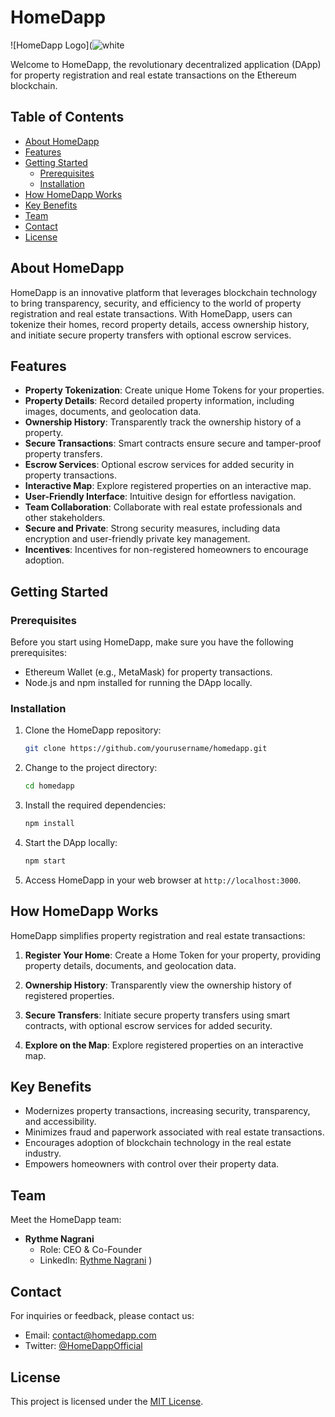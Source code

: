 # HomeDapp

![HomeDapp Logo](![white](https://github.com/rythmern02/HomeDapp/assets/117756525/7abeb134-8809-45b1-9659-8d7419ebb4d1)

Welcome to HomeDapp, the revolutionary decentralized application (DApp) for property registration and real estate transactions on the Ethereum blockchain.

## Table of Contents

- [About HomeDapp](#about-homedapp)
- [Features](#features)
- [Getting Started](#getting-started)
  - [Prerequisites](#prerequisites)
  - [Installation](#installation)
- [How HomeDapp Works](#how-homedapp-works)
- [Key Benefits](#key-benefits)
- [Team](#team)
- [Contact](#contact)
- [License](#license)

## About HomeDapp

HomeDapp is an innovative platform that leverages blockchain technology to bring transparency, security, and efficiency to the world of property registration and real estate transactions. With HomeDapp, users can tokenize their homes, record property details, access ownership history, and initiate secure property transfers with optional escrow services.

## Features

- **Property Tokenization**: Create unique Home Tokens for your properties.
- **Property Details**: Record detailed property information, including images, documents, and geolocation data.
- **Ownership History**: Transparently track the ownership history of a property.
- **Secure Transactions**: Smart contracts ensure secure and tamper-proof property transfers.
- **Escrow Services**: Optional escrow services for added security in property transactions.
- **Interactive Map**: Explore registered properties on an interactive map.
- **User-Friendly Interface**: Intuitive design for effortless navigation.
- **Team Collaboration**: Collaborate with real estate professionals and other stakeholders.
- **Secure and Private**: Strong security measures, including data encryption and user-friendly private key management.
- **Incentives**: Incentives for non-registered homeowners to encourage adoption.

## Getting Started

### Prerequisites

Before you start using HomeDapp, make sure you have the following prerequisites:

- Ethereum Wallet (e.g., MetaMask) for property transactions.
- Node.js and npm installed for running the DApp locally.

### Installation

1. Clone the HomeDapp repository:

   ```bash
   git clone https://github.com/yourusername/homedapp.git
   ```

2. Change to the project directory:

   ```bash
   cd homedapp
   ```

3. Install the required dependencies:

   ```bash
   npm install
   ```

4. Start the DApp locally:

   ```bash
   npm start
   ```

5. Access HomeDapp in your web browser at `http://localhost:3000`.

## How HomeDapp Works

HomeDapp simplifies property registration and real estate transactions:

1. **Register Your Home**: Create a Home Token for your property, providing property details, documents, and geolocation data.

2. **Ownership History**: Transparently view the ownership history of registered properties.

3. **Secure Transfers**: Initiate secure property transfers using smart contracts, with optional escrow services for added security.

4. **Explore on the Map**: Explore registered properties on an interactive map.

## Key Benefits

- Modernizes property transactions, increasing security, transparency, and accessibility.
- Minimizes fraud and paperwork associated with real estate transactions.
- Encourages adoption of blockchain technology in the real estate industry.
- Empowers homeowners with control over their property data.

## Team

Meet the HomeDapp team:

- **Rythme Nagrani**
  - Role: CEO & Co-Founder
  - LinkedIn: [Rythme Nagrani](https://www.linkedin.com/in/rythme-nagrani-170ab1265/)
)

## Contact

For inquiries or feedback, please contact us:

- Email: contact@homedapp.com
- Twitter: [@HomeDappOfficial](https://twitter.com/HomeDappOfficial)

## License

This project is licensed under the [MIT License](LICENSE).

